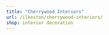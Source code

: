 ```yaml
---
title: "Cherrywood Interiors"
url: /ilkeston/cherrywood-interiors/
shop: interior decoration
---
```

